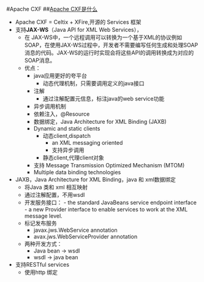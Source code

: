 #Apache CXF
##[Apache CXF是什么](https://www.ibm.com/developerworks/cn/education/java/j-cxf/)
*   Apache CXF = Celtix + XFire,开源的 Services 框架
*   支持**JAX-WS**（Java API for XML Web Services），
    -   在 JAX-WS中，一个远程调用可以转换为一个基于XML的协议例如SOAP，在使用JAX-WS过程中，开发者不需要编写任何生成和处理SOAP消息的代码。JAX-WS的运行时实现会将这些API的调用转换成为对应的SOAP消息。
    -   优点：
        +   java应用更好的夸平台
            *   动态代理机制，只需要调用定义的java接口
        +   注解
            *   通过注解配置元信息，标注java的web service功能
        +   异步调用机制
        +   依赖注入，@Resource
        +   数据绑定，Java Architecture for XML Binding (JAXB) 
        +   Dynamic and static clients
            *   动态client,dispatch
                -    an XML messaging oriented 
                -    支持异步调用
            *   静态client,代理client对象
        +   支持 Message Transmission Optimized Mechanism (MTOM)
        +   Multiple data binding technologies
*   JAXB，Java Architecture for XML Binding，java 和 xml数据绑定
    *   将Java 类和 xml 相互映射
    *    通过注解配置，不用wsdl
    *    开发服务接口：
        -    the standard JavaBeans service endpoint interface 
        -    a new Provider interface to enable services to work at the XML message level.
    *   标记发布服务
        -   javax.jws.WebService annotation
        -   avax.jws.WebServiceProvider annotation 
    *   两种开发方式：
        -   Java bean -> wsdl
        -   wsdl -> java bean
*   支持RESTful services
    -   使用http 绑定



